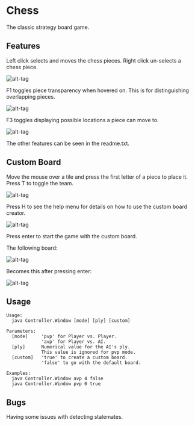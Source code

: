 # Chess
The classic strategy board game.

## Features
Left click selects and moves the chess pieces. Right click un-selects a chess piece.

![alt-tag](gifs/moving_piece.gif)

F1 toggles piece transparency when hovered on. This is for distinguishing overlapping pieces.

![alt-tag](gifs/transparency.gif)

F3 toggles displaying possible locations a piece can move to.

![alt-tag](gifs/view_moves.gif)

The other features can be seen in the readme.txt.

## Custom Board

Move the mouse over a tile and press the first letter of a piece to place it. Press T to toggle the team.

![alt-tag](gifs/custom_board_creation.gif)

Press H to see the help menu for details on how to use the custom board creator.

![alt-tag](gifs/custom_board_help.png)

Press enter to start the game with the custom board.

The following board:

![alt-tag](gifs/board_creator.png)

Becomes this after pressing enter:

![alt-tag](gifs/board_creator_result.png)

## Usage
```
Usage:
  java Controller.Window [mode] [ply] [custom]

Parameters:
  [mode]     'pvp' for Player vs. Player.
             'avp' for Player vs. AI.
  [ply]      Numerical value for the AI's ply.
             This value is ignored for pvp mode.
  [custom]   'true' to create a custom board.
             'false' to go with the default board.

Examples:
  java Controller.Window avp 4 false
  java Controller.Window pvp 0 true
```

## Bugs

Having some issues with detecting stalemates.

